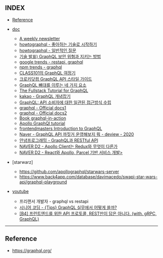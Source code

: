
## INDEX
- [Reference](#Reference)

- [doc](#doc)
    - [A weekly newsletter](https://www.graphqlweekly.com/)
    - [howtographql - 좋아하는 기술로 시작하기](https://www.howtographql.com/choose/)
    - [howtographql - 일반적인 질문](https://www.howtographql.com/advanced/5-common-questions/)
    - [기술 발표) GraphQL 보안 위협과 지키는 방법](https://monkeydeveloper.tistory.com/entry/%EA%B8%B0%EC%88%A0-%EB%B0%9C%ED%91%9C-GraphQL-%EB%B3%B4%EC%95%88-%EC%9C%84%ED%98%91%EA%B3%BC-%EC%A7%80%ED%82%A4%EB%8A%94-%EB%B0%A9%EB%B2%95)
    - [google trends - restapi, graphql](https://trends.google.co.kr/trends/explore?q=graphql,rest)
    - [npm trends - graphql](https://www.npmtrends.com/graphql)
    - [CLASS101의 GraphQL 여정기](https://medium.com/class101/class101%EC%9D%98-graphql-%EC%97%AC%EC%A0%95%EA%B8%B0-db69c25f78dc)
    - [크로키닷컴 GraphQL API 스타일 가이드](https://github.com/croquiscom/style-guide/blob/master/API/GraphQL.md)
    - [GraphQL 뼈대를 이루는 네 가지 요소](https://www.huskyhoochu.com/graphql-basic/)
    - [The Fullstack Tutorial for GraphQL](https://www.howtographql.com/)
    - [kakao - GraphQL 개념잡기](https://tech.kakao.com/2019/08/01/graphql-basic/)
    - [GraphQL: API 소비자에 대한 일관된 접근방식 수립](https://cloud.google.com/blog/ko/products/api-management/interacting-with-apis-rest-and-graphql)
    - [graphql - Official docs1](https://graphql.org/learn/)
    - [graphql - Official docs2](https://graphql.org/blog/graphql-a-query-language/)
    - [Book graphql-in-action](https://www.manning.com/books/graphql-in-action)
    - [Apollo GraphQl tutorial](https://www.apollographql.com/docs/tutorial/introduction)
    - [frontendmasters Introduction to GraphQL](https://frontendmasters.com/courses/graphql/)
    - [Naver - GraphQL API 까짓거 운영해보지 뭐 - deview - 2020](https://tv.naver.com/v/16969996)
    - [안녕프로그래밍 - GraphQL과 RESTful API](https://www.holaxprogramming.com/2018/01/20/graphql-vs-restful-api/)
    - [NAVER D2 - Apollo Client는 Redux와 무엇이 다른가](https://d2.naver.com/helloworld/4245995)
    - [NAVER D2 - React와 Apollo, Parcel 기반 서비스 개발> ](https://d2.naver.com/helloworld/2838729)
- [starwarz]
    - https://github.com/apollographql/starwars-server
    - https://www.back4app.com/database/davimacedo/swapi-star-wars-api/graphql-playground
- [youtube](#youtube)
    - 프리랜서 개발자 - graphql vs restapi
    - [시니어 코딩 - {Tips} GraphQL 실무에서 어떻게 쓸까?](https://www.youtube.com/watch?v=ISMVvVwmQUk)
    - [[B4] 프런트엔드를 위한 API 프로토콜, REST만이 답은 아니다. (with. gRPC, GraphQL)](https://www.youtube.com/watch?v=6C9zyLioTOU)

---

## Reference
- https://graphql.org/